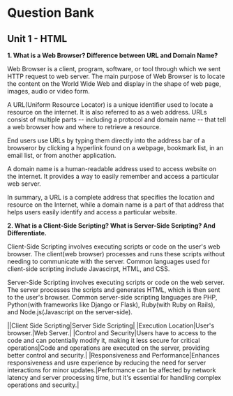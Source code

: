 # Question Bank

## Unit 1 - HTML

**1. What is a Web Browser? Difference between URL and Domain Name?**

Web Browser is a client, program, software, or tool through which we sent HTTP request to web server. The main purpose of Web Browser is to locate the content on the World Wide Web and display in the shape of web page, images, audio or video form.

A URL(Uniform Resource Locator) is a unique identifier used to locate a resource on the internet. It is also referred to as a web address. URLs consist of multiple parts -- including a protocol and domain name -- that tell a web browser how and where to retrieve a resource.

End users use URLs by typing them directly into the address bar of a browseror by clicking a hyperlink found on a webpage, bookmark list, in an email list, or from another application.

A domain name is a human-readable address used to access website on the internet. It provides a way to easily remember and access a particular web server.

In summary, a URL is a complete address that specifies the location and resource on the Internet, while a domain name is a part of that address that helps users easily identify and access a particular website.

**2. What is a Client-Side Scripting? What is Server-Side Scripting? And Differentiate.**

Client-Side Scripting involves executing scripts or code on the user's web browser. The client(web browser) processes and runs these scripts without needing to communicate with the server. Common languages used for client-side scripting  include Javascirpt, HTML, and CSS.

Server-Side Scripting involves executing scripts or code on the web server. The server processes the scripts and generates HTML, which is then sent to the user's browser. Common server-side scripting languages are PHP, Python(with frameworks like Django or Flask), Ruby(with Ruby on Rails), and Node.js(Javascript on the server-side).

||Client Side Scripting|Server Side Scripting|
|Execution Location|User's browser.|Web Server.|
|Control and Security|Users have to access to the code and can potentially modify it, making it less secure for critical operations|Code and operations are executed on the server, providing better control and security.|
|Responsiveness and Performance|Enhances responsiveness and usre experience by reducing the need for server interactions for minor updates.|Performance can be affected by network latency and server processing time, but it's essential for handling complex operations and security.|
